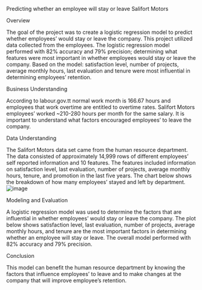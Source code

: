 Predicting whether an employee will stay or leave Salifort Motors


Overview

The goal of the project was to create a logistic regression model to predict whether employees’ would stay or leave the company. This project utilized data collected from the employees. The logistic regression model performed with 82% accuracy and 79% precision; determining what features were most important in whether employees would stay or leave the company. Based on the model: satisfaction level, number of projects, average monthly hours, last evaluation and tenure were most influential in determining employees’ retention. 


Business Understanding

According to labour.gov.tt normal work month is 166.67 hours and employees that work overtime are entitled to overtime rates. Salifort Motors employees’ worked ~210-280 hours per month for the same salary. It is important to understand what factors encouraged employees’ to leave the company.


Data Understanding

The Salifort Motors data set came from the human resource department. The data consisted of approximately 14,999 rows of different employees’ self reported information and 10 features. The features included information on satisfaction level, last evaluation, number of projects, average monthly hours, tenure, and promotion in the last five years. The chart below shows the breakdown of how many employees’ stayed and left by department.
![image](https://github.com/Cathyann174/capstone-project/assets/126407081/46c395ea-8c9c-44ea-91fa-f953f51ba5b7)






Modeling and Evaluation

A logistic regression model was used to determine the factors that are influential in whether employees’ would stay or leave the company. The plot below shows satisfaction level, last evaluation, number of projects, average monthly hours, and tenure are the most important factors in determining whether an employee will stay or leave. The overall model performed with 82% accuracy and 79% precision.


Conclusion

This model can benefit the human resource department by knowing the factors that influence employees’ to leave and to make changes at the company that will improve employee’s retention.
